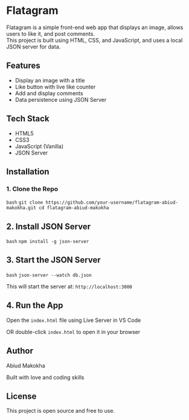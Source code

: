 # Flatagram

Flatagram is a simple front-end web app that displays an image, allows users to like it, and post comments.  
This project is built using HTML, CSS, and JavaScript, and uses a local JSON server for data.



## Features

- Display an image with a title  
- Like button with live like counter  
- Add and display comments  
- Data persistence using JSON Server



## Tech Stack

- HTML5  
- CSS3  
- JavaScript (Vanilla)  
- JSON Server



## Installation

### 1. Clone the Repo


``bash`` `git clone https://github.com/your-username/flatagram-abiud-makokha.git
cd flatagram-abiud-makokha`


## 2. Install JSON Server
``bash``
`npm install -g json-server`


## 3. Start the JSON Server
`bash`
`json-server --watch db.json`

This will start the server at:
``http://localhost:3000``

## 4. Run the App
Open the `index.html` file using Live Server in VS Code

OR double-click `index.html` to open it in your browser



## Author
Abiud Makokha

Built with love and coding skills

## License
This project is open source and free to use.